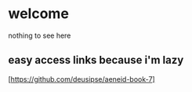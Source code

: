 # welcome
nothing to see here
## easy access links because i'm lazy
[https://github.com/deusipse/aeneid-book-7]
